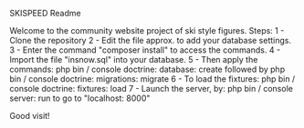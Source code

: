 SKISPEED Readme

Welcome to the community website project of ski style figures.
Steps:
1 - Clone the repository
2 - Edit the file approx. to add your database settings.
3 - Enter the command "composer install" to access the commands.
4 - Import the file "insnow.sql" into your database.
5 - Then apply the commands: php bin / console doctrine: database: create followed by
      php bin / console doctrine: migrations: migrate
6 - To load the fixtures: php bin / console doctrine: fixtures: load
7 - Launch the server, by: php bin / console server: run to go to "localhost: 8000"

Good visit!
